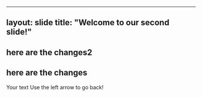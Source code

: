 
---
layout: slide
title: "Welcome to our second slide!"
----
here are the changes2
---
here are the changes
------
Your text
Use the left arrow to go back!
